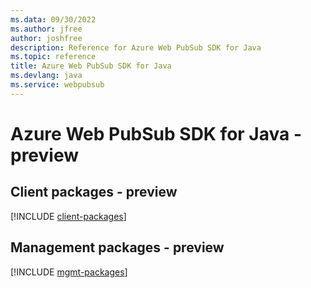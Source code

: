 ```yaml
---
ms.data: 09/30/2022
ms.author: jfree
author: joshfree
description: Reference for Azure Web PubSub SDK for Java
ms.topic: reference
title: Azure Web PubSub SDK for Java
ms.devlang: java
ms.service: webpubsub
---
```

# Azure Web PubSub SDK for Java - preview

## Client packages - preview
[!INCLUDE [client-packages](web-pubsub-client-index.md)]
## Management packages - preview
[!INCLUDE [mgmt-packages](web-pubsub-mgmt-index.md)]